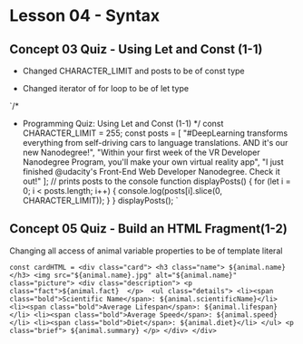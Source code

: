 # Lesson 04 - Syntax

## Concept 03 Quiz - Using Let and Const (1-1)

- Changed CHARACTER_LIMIT and posts to be of const type

- Changed iterator of for loop to be of let type

`/*
 * Programming Quiz: Using Let and Const (1-1)
 */
const CHARACTER_LIMIT = 255;
const posts = [
	"#DeepLearning transforms everything from self-driving cars to language translations. AND it's our new Nanodegree!",
	"Within your first week of the VR Developer Nanodegree Program, you'll make your own virtual reality app",
	"I just finished @udacity's Front-End Web Developer Nanodegree. Check it out!"
];
// prints posts to the console
function displayPosts() {
	for (let i = 0; i < posts.length; i++) {
		console.log(posts[i].slice(0, CHARACTER_LIMIT));
	}
}
displayPosts();
`

## Concept 05 Quiz - Build an HTML Fragment(1-2)

Changing all access of animal variable properties to be of template literal

`const cardHTML = <div class="card">
        <h3 class="name"> ${animal.name}  </h3>
        <img src="${animal.name}.jpg" alt="${animal.name}" class="picture">
        <div class="description">
            <p class="fact">${animal.fact}  </p> 
            <ul class="details">
                <li><span class="bold">Scientific Name</span>: ${animal.scientificName}</li>
                <li><span class="bold">Average Lifespan</span>: ${animal.lifespan}</li>
                <li><span class="bold">Average Speed</span>: ${animal.speed}</li>
                <li><span class="bold">Diet</span>: ${animal.diet}</li>
            </ul>
            <p class="brief"> ${animal.summary} </p>
        </div>
    </div>`

    